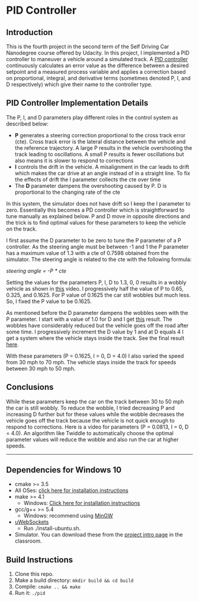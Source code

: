 # PID Controller 

## Introduction

This is the fourth project in the second term of the Self Driving Car Nanodegree course offered by Udacity. In this project, I implemented a PID controller to maneuver a vehicle around a simulated track. A [PID controller](https://en.wikipedia.org/wiki/PID_controller) continuously calculates an error value as the difference between a desired setpoint and a measured process variable and applies a correction based on proportional, integral, and derivative terms (sometimes denoted P, I, and D respectively) which give their name to the controller type. 

## PID Controller Implementation Details
The P, I, and D parameters play different roles in the control system as described below:
* **P** generates a steering correction proportional to the cross track error (cte). Cross track error is the lateral distance between the vehicle and the reference trajectory. A large P results in the vehicle overshooting the track leading to oscillations. A small P results is fewer oscillations but also means it is slower to respond to corrections
* **I** controls the drift in the vehicle. A misalignment in the car leads to drift which makes the car drive at an angle instead of in a straight line. To fix the effects of drift the I parameter collects the cte over time
* The **D** parameter dampens the overshooting caused by P. D is proportional to the changing rate of the cte

In this system, the simulator does not have drift so I keep the I parameter to zero. Essentially this becomes a PD controller which is straightforward to tune manually as explained below. P and D move in opposite directions and the trick is to find optimal values for these parameters to keep the vehicle on the track.

I first assume the D parameter to be zero to tune the P parameter of a P controller. As the steering angle must be between -1 and 1 the P parameter has a maximum value of 1.3 with a cte of 0.7598 obtained from the simulator. The steering angle is related to the cte with the following formula:

*steering angle = -P * cte*

Setting the values for the parameters P, I, D to 1.3, 0, 0 results in a wobbly vehicle as shown in [this](https://youtu.be/E94Acxrwkz0) video. I progressively half the value of P to 0.65, 0.325, and 0.1625. For P value of 0.1625 the car still wobbles but much less. So, I fixed the P value to be 0.1625.

As mentioned before the D parameter dampens the wobbles seen with the P parameter. I start with a value of 1.0 for D and I get [this](https://youtu.be/rhh67k21dIk) result. The wobbles have considerably reduced but the vehicle goes off the road after some time. I progressively increment the D value by 1 and at D equals 4 I get a system where the vehicle stays inside the track. See the final result [here]().

With these parameters (P = 0.1625, I = 0, D = 4.0) I also varied the speed from 30 mph to 70 mph. The vehicle stays inside the track for speeds between 30 mph to 50 mph. 

## Conclusions
While these parameters keep the car on the track between 30 to 50 mph the car is still wobbly. To reduce the wobble, I tried decreasing P and increasing D further but for these values while the wobble decreases the vehicle goes off the track because the vehicle is not quick enough to respond to corrections. Here is a video for parameters (P = 0.0813, I = 0, D = 4.0). An algorithm like Twiddle to automatically choose the optimal parameter values will reduce the wobble and also run the car at higher speeds.

---

## Dependencies for Windows 10

* cmake >= 3.5
 * All OSes: [click here for installation instructions](https://cmake.org/install/)
* make >= 4.1
  * Windows: [Click here for installation instructions](http://gnuwin32.sourceforge.net/packages/make.htm)
* gcc/g++ >= 5.4
  * Windows: recommend using [MinGW](http://www.mingw.org/)
* [uWebSockets](https://github.com/uWebSockets/uWebSockets)
  * Run ./install-ubuntu.sh.
* Simulator. You can download these from the [project intro page](https://github.com/udacity/self-driving-car-sim/releases) in the classroom.

## Build Instructions

1. Clone this repo.
2. Make a build directory: `mkdir build && cd build`
3. Compile: `cmake .. && make`
4. Run it: `./pid`


